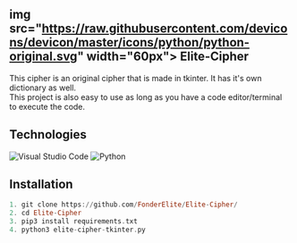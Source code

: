 ## img src="https://raw.githubusercontent.com/devicons/devicon/master/icons/python/python-original.svg" width="60px"> Elite-Cipher 
<p>This cipher is an original cipher that is made in tkinter. It has it's own dictionary as well. <br> This project is also easy to use as long as you have a code editor/terminal to execute the code.</p>

## Technologies 
![Visual Studio Code](https://img.shields.io/badge/Visual%20Studio%20Code-0078d7.svg?style=for-the-badge&logo=visual-studio-code&logoColor=white) 
![Python](https://img.shields.io/badge/python-3670A0?style=for-the-badge&logo=python&logoColor=ffdd54) 

## Installation 
```hs
1. git clone https://github.com/FonderElite/Elite-Cipher/
2. cd Elite-Cipher
3. pip3 install requirements.txt
4. python3 elite-cipher-tkinter.py
```
